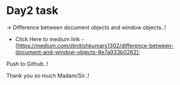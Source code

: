 # Day2 task 

-> Difference between document objects and window objects..!

* Click Here to medium link - [https://medium.com/@nitishkumars1302/difference-between-document-and-window-objects-8e7a933b0262];

Push to Github..!

Thank you so much Madam/Sir..!